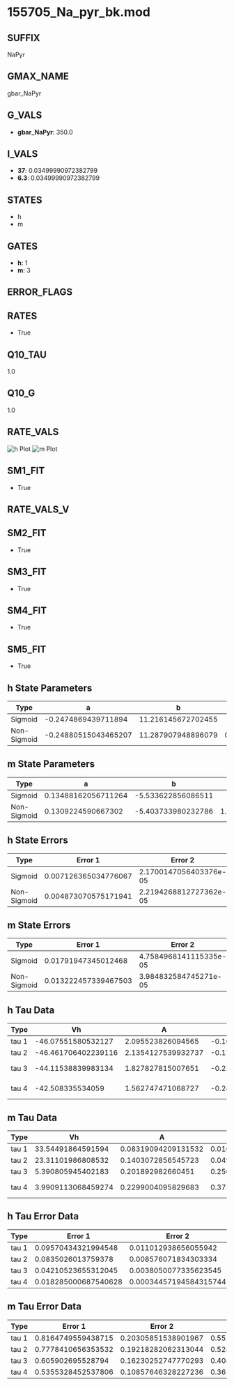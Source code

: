 # 155705_Na_pyr_bk.mod

## SUFFIX

NaPyr

## GMAX_NAME

gbar_NaPyr

## G_VALS

- **gbar_NaPyr**: 350.0

## I_VALS

- **37**: 0.03499990972382799
- **6.3**: 0.03499990972382799

## STATES

- h
- m

## GATES

- **h**: 1
- **m**: 3

## ERROR_FLAGS


## RATES

- True

## Q10_TAU

1.0

## Q10_G

1.0

## RATE_VALS

![h Plot](/Users/pbozelos/Dropbox/icg-Chai-Panos/supermodels/output_markdown_files/Na/155705_Na_pyr_bk.mod/images/h.png)
![m Plot](/Users/pbozelos/Dropbox/icg-Chai-Panos/supermodels/output_markdown_files/Na/155705_Na_pyr_bk.mod/images/m.png)

## SM1_FIT

- True

## RATE_VALS_V

## SM2_FIT

- True

## SM3_FIT

- True

## SM4_FIT

- True

## SM5_FIT

- True

## h State Parameters

| Type | a | b | c | d |
| --- | --- | --- | --- | --- |
| Sigmoid | -0.2474869439711894 | 11.216145672702455 |
| Non-Sigmoid | -0.24880515043465207 | 11.287907948896079 | 0.9978043270107616 | 0.003084667731667145 |

## m State Parameters

| Type | a | b | c | d |
| --- | --- | --- | --- | --- |
| Sigmoid | 0.13488162056711264 | -5.533622856086511 |
| Non-Sigmoid | 0.1309224590667302 | -5.403733980232786 | 1.014302015005637 | -0.012838400955009542 |

## h State Errors

| Type | Error 1 | Error 2 | Error 3 |
| --- | --- | --- | --- |
| Sigmoid | 0.007126365034776067 | 2.1700147056403376e-05 | 0.005529515149336049 |
| Non-Sigmoid | 0.004873070575171941 | 2.2194268812727362e-05 | 0.003781130693937811 |

## m State Errors

| Type | Error 1 | Error 2 | Error 3 |
| --- | --- | --- | --- |
| Sigmoid | 0.01791947345012468 | 4.7584968141115335e-05 | 0.010192846932953697 |
| Non-Sigmoid | 0.013222457339467503 | 3.984832584745271e-05 | 0.00752111852582168 |

## h Tau Data

| Type | Vh | A | b1 | b2 | c1 | c2 | d1 | d2 | e1 | e2 |
| --- | --- | --- | --- | --- | --- | --- | --- | --- | --- | --- |
| tau 1 | -46.07551580532127 | 2.095523826094565 | -0.1699714128073058 | -0.058384313338985486 |
| tau 2 | -46.461706402239116 | 2.1354127539932737 | -0.1758751771197835 | 0.001036691950165283 | -0.06541393556624737 | -0.00020031950125046235 |
| tau 3 | -44.11538839983134 | 1.827827815007651 | -0.22563718544112427 | 0.004226324351365197 | -2.3780387158197926e-05 | -0.041141957822281985 | 0.000344584733284922 | 2.3414581104762403e-06 |
| tau 4 | -42.508335534059 | 1.562747471068727 | -0.24705721023667515 | 0.006073337051153338 | -5.6078580286921434e-05 | 1.7153783652619513e-07 | -0.016317561706237046 | 0.0010174422171550308 | 3.2573822897569213e-06 | -9.318479964939103e-08 |

## m Tau Data

| Type | Vh | A | b1 | b2 | c1 | c2 | d1 | d2 | e1 | e2 |
| --- | --- | --- | --- | --- | --- | --- | --- | --- | --- | --- |
| tau 1 | 33.54491864591594 | 0.08319094209131532 | 0.016059892841662968 | 0.30540526431776716 |
| tau 2 | 23.31101986808532 | 0.1403072856545723 | 0.049254812650647094 | 0.00029670129389760457 | 0.13716462387509115 | -0.0009344761319829958 |
| tau 3 | 5.390805945402183 | 0.201892982660451 | 0.2505239050773145 | 0.006968651096364558 | 5.459629218440405e-05 | 0.4108622417336175 | -0.03431419836733405 | 0.0007977566794186182 |
| tau 4 | 3.9909113068459274 | 0.2299004095829683 | 0.37176293763022533 | 0.014515620320643198 | 0.00020241746626951376 | 9.130030335994977e-07 | 0.42450848534875407 | -0.03589366065441656 | 0.0010122779741460908 | -7.0571522676891965e-06 |

## h Tau Error Data

| Type | Error 1 | Error 2 | Error 3 |
| --- | --- | --- | --- |
| tau 1 | 0.09570434321994548 | 0.011012938656055942 | 0.07059201533167371 |
| tau 2 | 0.0835026013759378 | 0.008576071834303334 | 0.06159194784940918 |
| tau 3 | 0.04210523655312045 | 0.0038050077335623545 | 0.031057038837524566 |
| tau 4 | 0.018285000687540628 | 0.00034457194584315744 | 0.013487110463817755 |

## m Tau Error Data

| Type | Error 1 | Error 2 | Error 3 |
| --- | --- | --- | --- |
| tau 1 | 0.8164749559438715 | 0.20305851538901967 | 0.5510041807909254 |
| tau 2 | 0.7778410656353532 | 0.19218282062313044 | 0.5249318133224061 |
| tau 3 | 0.605902695528794 | 0.16230252747770293 | 0.40889792878326514 |
| tau 4 | 0.5355328452537806 | 0.10857646328227236 | 0.36140831330774853 |

